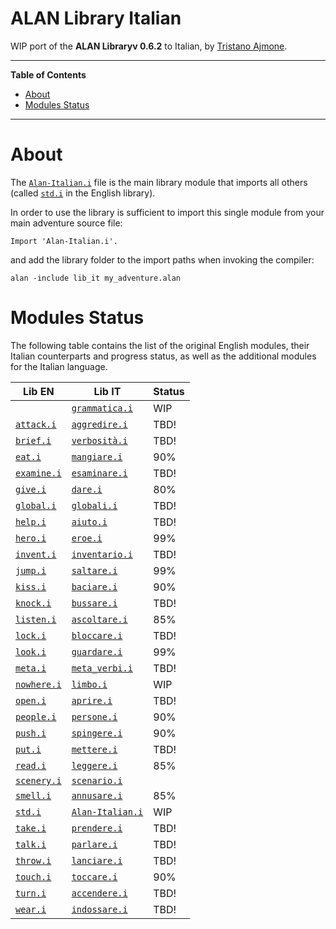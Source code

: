 # ALAN Library Italian

WIP port of the __ALAN Libraryv 0.6.2__ to Italian, by [Tristano Ajmone].


-----

**Table of Contents**

<!-- MarkdownTOC autolink="true" bracket="round" autoanchor="false" lowercase="only_ascii" uri_encoding="true" levels="1,2,3" -->

- [About](#about)
- [Modules Status](#modules-status)

<!-- /MarkdownTOC -->

-----

# About

The [`Alan-Italian.i`][Alan-Italian.i] file is the main library module that imports all others (called [`std.i`][std.i] in the English library).

In order to use the library is sufficient to import this single module from your main adventure source file:

```alan
Import 'Alan-Italian.i'.
```

and add the library folder to the import paths when invoking the compiler:

```batch
alan -include lib_it my_adventure.alan
```

# Modules Status

The following table contains the list of the original English modules, their Italian counterparts and progress status, as well as the additional modules for the Italian language.

|          Lib EN          |               Lib IT               | Status |
|--------------------------|------------------------------------|--------|
|                          | [`grammatica.i`][grammatica.i]     | WIP    |
| [`attack.i`][attack.i]   | [`aggredire.i`][aggredire.i]       | TBD!   |
| [`brief.i`][brief.i]     | [`verbosità.i`][verbosità.i]       | TBD!   |
| [`eat.i`][eat.i]         | [`mangiare.i`][mangiare.i]         | 90%    |
| [`examine.i`][examine.i] | [`esaminare.i`][esaminare.i]       | TBD!   |
| [`give.i`][give.i]       | [`dare.i`][dare.i]                 | 80%    |
| [`global.i`][global.i]   | [`globali.i`][globali.i]           | TBD!   |
| [`help.i`][help.i]       | [`aiuto.i`][aiuto.i]               | TBD!   |
| [`hero.i`][hero.i]       | [`eroe.i`][eroe.i]                 | 99%    |
| [`invent.i`][invent.i]   | [`inventario.i`][inventario.i]     | TBD!   |
| [`jump.i`][jump.i]       | [`saltare.i`][saltare.i]           | 99%    |
| [`kiss.i`][kiss.i]       | [`baciare.i`][baciare.i]           | 90%    |
| [`knock.i`][knock.i]     | [`bussare.i`][bussare.i]           | TBD!   |
| [`listen.i`][listen.i]   | [`ascoltare.i`][ascoltare.i]       | 85%    |
| [`lock.i`][lock.i]       | [`bloccare.i`][bloccare.i]         | TBD!   |
| [`look.i`][look.i]       | [`guardare.i`][guardare.i]         | 99%    |
| [`meta.i`][meta.i]       | [`meta_verbi.i`][meta_verbi.i]     | TBD!   |
| [`nowhere.i`][nowhere.i] | [`limbo.i`][limbo.i]               | WIP    |
| [`open.i`][open.i]       | [`aprire.i`][aprire.i]             | TBD!   |
| [`people.i`][people.i]   | [`persone.i`][persone.i]           | 90%    |
| [`push.i`][push.i]       | [`spingere.i`][spingere.i]         | 90%    |
| [`put.i`][put.i]         | [`mettere.i`][mettere.i]           | TBD!   |
| [`read.i`][read.i]       | [`leggere.i`][leggere.i]           | 85%    |
| [`scenery.i`][scenery.i] | [`scenario.i`][scenario.i]         |        |
| [`smell.i`][smell.i]     | [`annusare.i`][annusare.i]         | 85%    |
| [`std.i`][std.i]         | [`Alan-Italian.i`][Alan-Italian.i] | WIP    |
| [`take.i`][take.i]       | [`prendere.i`][prendere.i]         | TBD!   |
| [`talk.i`][talk.i]       | [`parlare.i`][parlare.i]           | TBD!   |
| [`throw.i`][throw.i]     | [`lanciare.i`][lanciare.i]         | TBD!   |
| [`touch.i`][touch.i]     | [`toccare.i`][toccare.i]           | 90%    |
| [`turn.i`][turn.i]       | [`accendere.i`][accendere.i]       | TBD!   |
| [`wear.i`][wear.i]       | [`indossare.i`][indossare.i]       | TBD!   |


<!-----------------------------------------------------------------------------
                               REFERENCE LINKS
------------------------------------------------------------------------------>

<!-- Lib IT modules -->

[Alan-Italian.i]: ./Alan-Italian.i "View source module"
[accendere.i]: ./accendere.i "View source module"
[aggredire.i]: ./aggredire.i "View source module"
[aiuto.i]: ./aiuto.i "View source module"
[annusare.i]: ./annusare.i "View source module"
[aprire.i]: ./aprire.i "View source module"
[ascoltare.i]: ./ascoltare.i "View source module"
[baciare.i]: ./baciare.i "View source module"
[bloccare.i]: ./bloccare.i "View source module"
[bussare.i]: ./bussare.i "View source module"
[dare.i]: ./dare.i "View source module"
[eroe.i]: ./eroe.i "View source module"
[esaminare.i]: ./esaminare.i "View source module"
[globali.i]: ./globali.i "View source module"
[grammatica.i]: ./grammatica.i "View source module"
[guardare.i]: ./guardare.i "View source module"
[indossare.i]: ./indossare.i "View source module"
[inventario.i]: ./inventario.i "View source module"
[lanciare.i]: ./lanciare.i "View source module"
[leggere.i]: ./leggere.i "View source module"
[limbo.i]: ./limbo.i "View source module"
[mangiare.i]: ./mangiare.i "View source module"
[meta_verbi.i]: ./meta_verbi.i "View source module"
[mettere.i]: ./mettere.i "View source module"
[parlare.i]: ./parlare.i "View source module"
[persone.i]: ./persone.i "View source module"
[prendere.i]: ./prendere.i "View source module"
[saltare.i]: ./saltare.i "View source module"
[scenario.i]: ./scenario.i "View source module"
[spingere.i]: ./spingere.i "View source module"
[toccare.i]: ./toccare.i "View source module"
[verbosità.i]: ./verbosità.i "View source module"

<!-- Lib EN modules -->

[attack.i]: ../../alan_en/lib_en/attack.i "View original source module"
[brief.i]: ../../alan_en/lib_en/brief.i "View original source module"
[eat.i]: ../../alan_en/lib_en/eat.i "View original source module"
[examine.i]: ../../alan_en/lib_en/examine.i "View original source module"
[give.i]: ../../alan_en/lib_en/give.i "View original source module"
[global.i]: ../../alan_en/lib_en/global.i "View original source module"
[help.i]: ../../alan_en/lib_en/help.i "View original source module"
[hero.i]: ../../alan_en/lib_en/hero.i "View original source module"
[invent.i]: ../../alan_en/lib_en/invent.i "View original source module"
[jump.i]: ../../alan_en/lib_en/jump.i "View original source module"
[kiss.i]: ../../alan_en/lib_en/kiss.i "View original source module"
[knock.i]: ../../alan_en/lib_en/knock.i "View original source module"
[listen.i]: ../../alan_en/lib_en/listen.i "View original source module"
[lock.i]: ../../alan_en/lib_en/lock.i "View original source module"
[look.i]: ../../alan_en/lib_en/look.i "View original source module"
[meta.i]: ../../alan_en/lib_en/meta.i "View original source module"
[nowhere.i]: ../../alan_en/lib_en/nowhere.i "View original source module"
[open.i]: ../../alan_en/lib_en/open.i "View original source module"
[people.i]: ../../alan_en/lib_en/people.i "View original source module"
[push.i]: ../../alan_en/lib_en/push.i "View original source module"
[put.i]: ../../alan_en/lib_en/put.i "View original source module"
[read.i]: ../../alan_en/lib_en/read.i "View original source module"
[scenery.i]: ../../alan_en/lib_en/scenery.i "View original source module"
[smell.i]: ../../alan_en/lib_en/smell.i "View original source module"
[std.i]: ../../alan_en/lib_en/std.i "View original source module"
[take.i]: ../../alan_en/lib_en/take.i "View original source module"
[talk.i]: ../../alan_en/lib_en/talk.i "View original source module"
[throw.i]: ../../alan_en/lib_en/throw.i "View original source module"
[touch.i]: ../../alan_en/lib_en/touch.i "View original source module"
[turn.i]: ../../alan_en/lib_en/turn.i "View original source module"
[wear.i]: ../../alan_en/lib_en/wear.i "View original source module"

<!-- people and organizations -->

[Tristano Ajmone]: https://github.com/tajmone "View Tristano Ajmone's GitHub profile"

<!-- EOF -->
